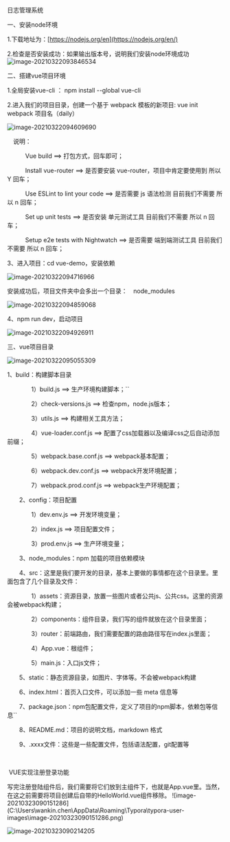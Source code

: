 日志管理系统

一、安装node环境

1.下载地址为：[https://nodejs.org/en](https://nodejs.org/en/)

2.检查是否安装成功：如果输出版本号，说明我们安装node环境成功![image-20210322093846534](C:\Users\wankin.chen\AppData\Roaming\Typora\typora-user-images\image-20210322093846534.png)

二、搭建vue项目环境

1.全局安装vue-cli ：       npm install --global vue-cli

2.进入我们的项目目录，创建一个基于 webpack 模板的新项目: vue init webpack 项目名（daily）

![image-20210322094609690](C:\Users\wankin.chen\AppData\Roaming\Typora\typora-user-images\image-20210322094609690.png)

　说明：

　　　Vue build ==> 打包方式，回车即可；

　　　Install vue-router ==> 是否要安装 vue-router，项目中肯定要使用到 所以Y 回车；

　　　Use ESLint to lint your code ==> 是否需要 js 语法检测 目前我们不需要 所以 n 回车；

　　　Set up unit tests ==> 是否安装 单元测试工具 目前我们不需要 所以 n 回车；

　　　Setup e2e tests with Nightwatch ==> 是否需要 端到端测试工具 目前我们不需要 所以 n 回车；

3、进入项目：cd vue-demo，安装依赖

![image-20210322094716966](C:\Users\wankin.chen\AppData\Roaming\Typora\typora-user-images\image-20210322094716966.png)

安装成功后，项目文件夹中会多出一个目录：　node_modules

![image-20210322094859068](C:\Users\wankin.chen\AppData\Roaming\Typora\typora-user-images\image-20210322094859068.png)

4、npm run dev，启动项目

![image-20210322094926911](C:\Users\wankin.chen\AppData\Roaming\Typora\typora-user-images\image-20210322094926911.png)

三、vue项目目录

![image-20210322095055309](C:\Users\wankin.chen\AppData\Roaming\Typora\typora-user-images\image-20210322095055309.png)

1、build：构建脚本目录

　　　　1）build.js  ==> 生产环境构建脚本；``

　　　　2）check-versions.js  ==> 检查npm，node.js版本；

　　　　3）utils.js  ==> 构建相关工具方法；

　　　　4）vue-loader.conf.js  ==> 配置了css加载器以及编译css之后自动添加前缀；

　　　　5）webpack.base.conf.js  ==> webpack基本配置；

　　　　6）webpack.dev.conf.js  ==> webpack开发环境配置；

　　　　7）webpack.prod.conf.js  ==> webpack生产环境配置；

　　2、config：项目配置

　　　　1）dev.env.js  ==> 开发环境变量；

　　　　2）index.js  ==> 项目配置文件；

　　　　3）prod.env.js  ==> 生产环境变量；

　　3、node_modules：npm 加载的项目依赖模块

　　4、src：这里是我们要开发的目录，基本上要做的事情都在这个目录里。里面包含了几个目录及文件：

　　　　1）assets：资源目录，放置一些图片或者公共js、公共css。这里的资源会被webpack构建；

　　　　2）components：组件目录，我们写的组件就放在这个目录里面；

　　　　3）router：前端路由，我们需要配置的路由路径写在index.js里面；

　　　　4）App.vue：根组件；

　　　　5）main.js：入口js文件；

　　5、static：静态资源目录，如图片、字体等。不会被webpack构建

　　6、index.html：首页入口文件，可以添加一些 meta 信息等

　　7、package.json：npm包配置文件，定义了项目的npm脚本，依赖包等信息``

　　8、README.md：项目的说明文档，markdown 格式

　　9、.xxxx文件：这些是一些配置文件，包括语法配置，git配置等

​	

​	VUE实现注册登录功能

<template>
  <form>
    <!--表单名称-->
    <div class="title">Register Now</div>
    <!--用户名-->
    <input class="username" placeholder="User name" v-model="username"/>
    <!--错误提示，下同-->
    <div class="error">{{uError}}</div>
    <!--密码-->
    <input class="password" placeholder="Password" v-model="userpwd"/>
    <div class="error">{{pError}}</div>
    <!--确认密码-->
    <input class="pwdagain" placeholder="Confirm Password" v-model="pwdagain"/>
    <div class="error">{{aError}}</div>
    <!--注册按钮-->
    <button class="register-btn" @click="userRegister">Register</button>
    <!--这里我们用路由跳转到登陆组件-->
    <router-link to="/Login">已有账号，登陆</router-link>
  </form>
</template>
写完注册登陆组件后，我们需要将它们放到主组件下，也就是App.vue里。当然，在这之前需要将项目创建后自带的HelloWorld.vue组件移除。

<template>
  <div id="app">
    <!--这里简单制作了个导航栏，用来提供组件的跳转-->
    <p class="nav">
      <!-- 使用 router-link 组件来导航. -->
      <!-- 通过传入 `to` 属性指定链接. -->
      <!-- <router-link> 默认会被渲染成一个 `<a>` 标签 -->
      <router-link to="/index">首页</router-link>
      <router-link to="/Register">注册</router-link>
    </p>
    <!-- 路由出口 -->
    <!-- 路由匹配到的组件将渲染在这里 -->
    <router-view></router-view>
  </div>
</template>
![image-20210323090151286](C:\Users\wankin.chen\AppData\Roaming\Typora\typora-user-images\image-20210323090151286.png)

![image-20210323090214205](C:\Users\wankin.chen\AppData\Roaming\Typora\typora-user-images\image-20210323090214205.png)